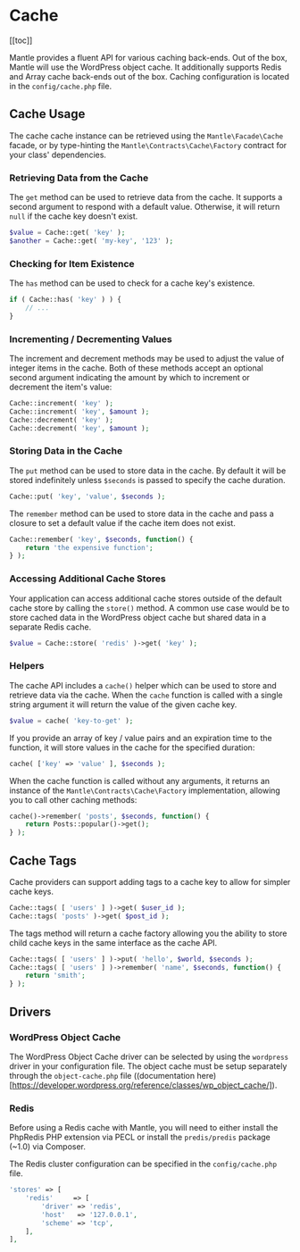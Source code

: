 # Cache

[[toc]]

Mantle provides a fluent API for various caching back-ends. Out of the box,
Mantle will use the WordPress object cache. It additionally supports Redis and
Array cache back-ends out of the box. Caching configuration is located in the
`config/cache.php` file.

## Cache Usage

The cache cache instance can be retrieved using the
`Mantle\Facade\Cache` facade, or by type-hinting the
`Mantle\Contracts\Cache\Factory` contract for your class'
dependencies.

### Retrieving Data from the Cache

The `get` method can be used to retrieve data from the cache. It supports a
second argument to respond with a default value. Otherwise, it will return
`null` if the cache key doesn't exist.

```php
$value = Cache::get( 'key' );
$another = Cache::get( 'my-key', '123' );
```

### Checking for Item Existence

The `has` method can be used to check for a cache key's existence.

```php
if ( Cache::has( 'key' ) ) {
	// ...
}
```

### Incrementing / Decrementing Values

The increment and decrement methods may be used to adjust the value of integer
items in the cache. Both of these methods accept an optional second argument
indicating the amount by which to increment or decrement the item's value:

```php
Cache::increment( 'key' );
Cache::increment( 'key', $amount );
Cache::decrement( 'key' );
Cache::decrement( 'key', $amount );
```

### Storing Data in the Cache

The `put` method can be used to store data in the cache. By default it will be
stored indefinitely unless `$seconds` is passed to specify the cache duration.

```php
Cache::put( 'key', 'value', $seconds );
```

The `remember` method can be used to store data in the cache and pass a closure
to set a default value if the cache item does not exist.

```php
Cache::remember( 'key', $seconds, function() {
	return 'the expensive function';
} );
```

### Accessing Additional Cache Stores

Your application can access additional cache stores outside of the default cache
store by calling the `store()` method. A common use case would be to store
cached data in the WordPress object cache but shared data in a separate Redis
cache.

```php
$value = Cache::store( 'redis' )->get( 'key' );
```

### Helpers

The cache API includes a `cache()` helper which can be used to store and
retrieve data via the cache. When the `cache` function is called with a single
string argument it will return the value of the given cache key.

```php
$value = cache( 'key-to-get' );
```

If you provide an array of key / value pairs and an expiration time to the
function, it will store values in the cache for the specified duration:

```php
cache( ['key' => 'value' ], $seconds );
```

When the cache function is called without any arguments, it returns an instance
of the `Mantle\Contracts\Cache\Factory` implementation, allowing you to call
other caching methods:

```php
cache()->remember( 'posts', $seconds, function() {
	return Posts::popular()->get();
} );
```

## Cache Tags

Cache providers can support adding tags to a cache key to allow for simpler
cache keys.

```php
Cache::tags( [ 'users' ] )->get( $user_id );
Cache::tags( 'posts' )->get( $post_id );
```

The tags method will return a cache factory allowing you the ability to store
child cache keys in the same interface as the cache API.

```php
Cache::tags( [ 'users' ] )->put( 'hello', $world, $seconds );
Cache::tags( [ 'users' ] )->remember( 'name', $seconds, function() {
	return 'smith';
} );
```

## Drivers

### WordPress Object Cache

The WordPress Object Cache driver can be selected by using the `wordpress`
driver in your configuration file. The object cache must be setup separately
through the `object-cache.php` file ((documentation
here)[https://developer.wordpress.org/reference/classes/wp_object_cache/]).

### Redis

Before using a Redis cache with Mantle, you will need to either install the
PhpRedis PHP extension via PECL or install the `predis/predis` package (~1.0) via
Composer.

The Redis cluster configuration can be specified in the `config/cache.php` file.

```php
'stores' => [
	'redis'     => [
		'driver' => 'redis',
		'host'   => '127.0.0.1',
		'scheme' => 'tcp',
	],
],
```
